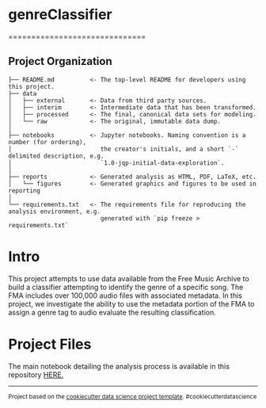# genreClassifier

==============================

Project Organization
------------

    ├── README.md          <- The top-level README for developers using this project.
    ├── data
    │   ├── external       <- Data from third party sources.
    │   ├── interim        <- Intermediate data that has been transformed.
    │   ├── processed      <- The final, canonical data sets for modeling.
    │   └── raw            <- The original, immutable data dump.
    │
    ├── notebooks          <- Jupyter notebooks. Naming convention is a number (for ordering),
    │                         the creator's initials, and a short `-` delimited description, e.g.
    │                         `1.0-jqp-initial-data-exploration`.
    │
    ├── reports            <- Generated analysis as HTML, PDF, LaTeX, etc.
    │   └── figures        <- Generated graphics and figures to be used in reporting
    │
    └── requirements.txt   <- The requirements file for reproducing the analysis environment, e.g.
                              generated with `pip freeze > requirements.txt`
     


# Intro

This project attempts to use data available from the Free Music Archive to build a classifier attempting to identify the genre of a specific song. The FMA includes over 100,000 audio files with associated metadata. In this project, we investigate the ability to use the metadata portion of the FMA to assign a genre tag to audio evaluate the resulting classification.

# Project Files

The main notebook detailing the analysis process is available in this repository <a href="https://github.com/ryanmswan/springboard_capstone_1/blob/master/notebooks/1.3-fma_analysis_updated.ipynb">HERE.</a>

--------

<p><small>Project based on the <a target="_blank" href="https://drivendata.github.io/cookiecutter-data-science/">cookiecutter data science project template</a>. #cookiecutterdatascience</small></p>
